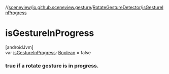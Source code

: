 //[sceneview](../../../index.md)/[io.github.sceneview.gesture](../index.md)/[RotateGestureDetector](index.md)/[isGestureInProgress](is-gesture-in-progress.md)

# isGestureInProgress

[androidJvm]\
var [isGestureInProgress](is-gesture-in-progress.md): [Boolean](https://kotlinlang.org/api/latest/jvm/stdlib/kotlin/-boolean/index.html) = false

### true if a rotate gesture is in progress.

